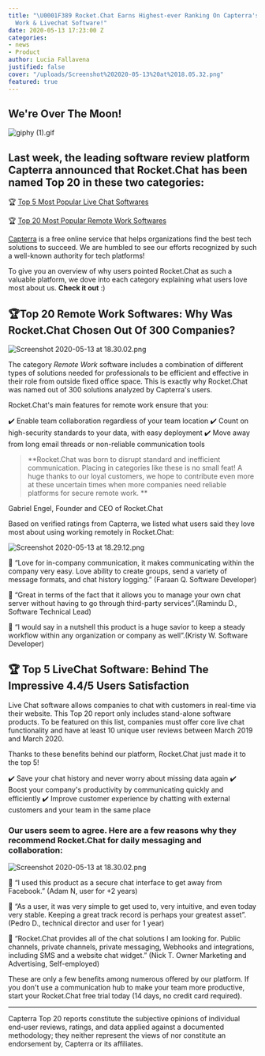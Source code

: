 ```yaml
---
title: "\U0001F389 Rocket.Chat Earns Highest-ever Ranking On Capterra's Top 20 Remote
  Work & Livechat Software!"
date: 2020-05-13 17:23:00 Z
categories:
- news
- Product
author: Lucia Fallavena
justified: false
cover: "/uploads/Screenshot%202020-05-13%20at%2018.05.32.png"
featured: true
---
```


## We're Over The Moon!

![giphy (1).gif](/uploads/giphy%20(1).gif)

## Last week, the leading software review platform Capterra announced that Rocket.Chat has been named Top 20 in these two categories:

🏆 [Top 5 Most Popular Live Chat Softwares](https://www.capterra.com/live-chat-software/#top-20)

🏆 [Top 20 Most Popular Remote Work Softwares](https://www.capterra.com/remote-work-software/#top-20)

[Capterra](https://www.capterra.com/) is a free online service that helps organizations find the best tech solutions to succeed. We are humbled to see our efforts recognized by such a well-known authority for tech platforms!

To give you an overview of why users pointed Rocket.Chat as such a valuable platform, we dove into each category explaining what users love most about us. **Check it out** :)

## 🏆Top 20 Remote Work Softwares: Why Was Rocket.Chat Chosen Out Of 300 Companies?

![Screenshot 2020-05-13 at 18.30.02.png](/uploads/Screenshot%202020-05-13%20at%2018.30.02.png)

The category *Remote Work* software includes a combination of different types of solutions needed for professionals to be efficient and effective in their role from outside fixed office space. This is exactly why Rocket.Chat was named out of 300 solutions analyzed by Capterra's users.

Rocket.Chat's main features for remote work ensure that you:

✔️ Enable team collaboration regardless of your team location
✔️ Count on high-security standards to your data, with easy deployment
✔️ Move away from long email threads or non-reliable communication tools

> **Rocket.Chat was born to disrupt standard and inefficient communication. Placing in categories like these is no small feat! A huge thanks to our loyal customers, we hope to contribute even more at these uncertain times when more companies need reliable platforms for secure remote work.
> **

Gabriel Engel, Founder and CEO of Rocket.Chat

Based on verified ratings from Capterra, we listed what users said they love most about using working remotely in Rocket.Chat:

![Screenshot 2020-05-13 at 18.29.12.png](/uploads/Screenshot%202020-05-13%20at%2018.29.12.png)

🎉 “Love for in-company communication, it makes communicating within the company very easy. Love ability to create groups, send a variety of message formats, and chat history logging.” (Faraan Q. Software Developer)

🎉 “Great in terms of the fact that it allows you to manage your own chat server without having to go through third-party services”.(Ramindu D., Software Technical Lead)

🎉 “I would say in a nutshell this product is a huge savior to keep a steady workflow within any organization or company as well”.(Kristy W. Software Developer)


## 🏆 Top 5 LiveChat Software: Behind The Impressive 4.4/5 Users Satisfaction

Live Chat software allows companies to chat with customers in real-time via their website. This Top 20 report only includes stand-alone software products. To be featured on this list, companies must offer core live chat functionality and have at least 10 unique user reviews between March 2019 and March 2020.

Thanks to these benefits behind our platform, Rocket.Chat just made it to the top 5!

✔️ Save your chat history and never worry about missing data again
✔️ Boost your company's productivity by communicating quickly and efficiently
✔️ Improve customer experience by chatting with external customers and your team in the same place

### Our users seem to agree. Here are a few reasons why they recommend Rocket.Chat for daily messaging and collaboration:

![Screenshot 2020-05-13 at 18.30.02.png](/uploads/Screenshot%202020-05-13%20at%2018.30.02.png)

🎉 “I used this product as a secure chat interface to get away from Facebook.” (Adam N, user for +2 years)

🎉 “As a user, it was very simple to get used to, very intuitive, and even today very stable. Keeping a great track record is perhaps your greatest asset”.(Pedro D., technical director and user for 1 year)

🎉 “Rocket.Chat provides all of the chat solutions I am looking for. Public channels, private channels, private messaging, Webhooks and integrations, including SMS and a website chat widget.” (Nick T. Owner Marketing and Advertising, Self-employed)

These are only a few benefits among numerous offered by our platform. If you don't use a communication hub to make your team more productive, start your Rocket.Chat free trial today (14 days, no credit card required).

______________________________________________________________________________________

Capterra Top 20 reports constitute the subjective opinions of individual end-user reviews, ratings, and data applied against a documented methodology; they neither represent the views of nor constitute an endorsement by, Capterra or its affiliates.

